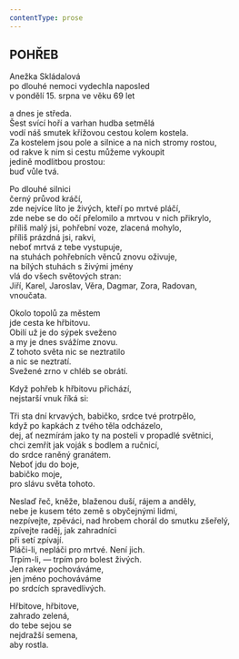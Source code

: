 ```yaml
---
contentType: prose
---
```


<section>

## POHŘEB  

Anežka Skládalová  
po dlouhé nemoci vydechla naposled  
v pondělí 15. srpna ve věku 69 let  

a dnes je středa.  
Šest svící hoří a varhan hudba setmělá  
vodí náš smutek křížovou cestou kolem kostela.  
Za kostelem jsou pole a silnice a na nich stromy rostou,  
od rakve k nim si cestu můžeme vykoupit  
jedině modlitbou prostou:  
buď vůle tvá.  

Po dlouhé silnici  
černý průvod kráčí,  
zde nejvíce líto je živých, kteří po mrtvé pláčí,  
zde nebe se do očí přelomilo a mrtvou v nich přikrylo,  
příliš malý jsi, pohřební voze, zlacená mohylo,  
příliš prázdná jsi, rakvi,  
neboť mrtvá z tebe vystupuje,  
na stuhách pohřebních věnců znovu oživuje,  
na bílých stuhách s živými jmény  
vlá do všech světových stran:  
Jiří, Karel, Jaroslav, Věra, Dagmar, Zora, Radovan,  
vnoučata.  

Okolo topolů za městem  
jde cesta ke hřbitovu.  
Obilí už je do sýpek sveženo  
a my je dnes svážíme znovu.  
Z tohoto světa nic se neztratilo  
a nic se neztratí.  
Svežené zrno v chléb se obrátí.  

Když pohřeb k hřbitovu přichází,  
nejstarší vnuk říká si:  

Tři sta dní krvavých, babičko, srdce tvé protrpělo,  
když po kapkách z tvého těla odcházelo,  
dej, ať nezmírám jako ty na posteli v propadlé světnici,  
chci zemřít jak voják s bodlem a ručnicí,  
do srdce raněný granátem.  
Neboť jdu do boje,  
babičko moje,  
pro slávu světa tohoto.  

Neslaď řeč, kněže, blaženou duší, rájem a anděly,  
nebe je kusem této země s obyčejnými lidmi,  
nezpívejte, zpěváci, nad hrobem chorál do smutku zšeřelý,  
zpívejte raděj, jak zahradníci  
při setí zpívají.  
Pláči-li, nepláči pro mrtvé. Není jich.  
Trpím-li, — trpím pro bolest živých.  
Jen rakev pochováváme,  
jen jméno pochováváme  
po srdcích spravedlivých.  

Hřbitove, hřbitove,  
zahrado zelená,  
do tebe sejou se  
nejdražší semena,  
aby rostla.

</section>
